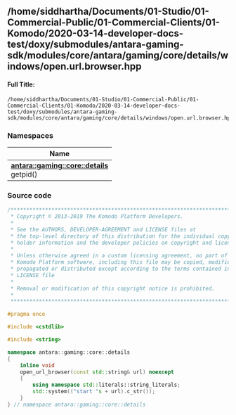 

## /home/siddhartha/Documents/01-Studio/01-Commercial-Public/01-Commercial-Clients/01-Komodo/2020-03-14-developer-docs-test/doxy/submodules/antara-gaming-sdk/modules/core/antara/gaming/core/details/windows/open.url.browser.hpp

#### Full Title:
```
/home/siddhartha/Documents/01-Studio/01-Commercial-Public/01-Commercial-Clients/01-Komodo/2020-03-14-developer-docs-test/doxy/submodules/antara-gaming-sdk/modules/core/antara/gaming/core/details/windows/open.url.browser.hpp
```







### Namespaces

| Name           |
| -------------- |
| **[antara::gaming::core::details](Namespaces/namespaceantara_1_1gaming_1_1core_1_1details.md)** <br>getpid()  |
















### Source code

```cpp
/******************************************************************************
 * Copyright © 2013-2019 The Komodo Platform Developers.                      *
 *                                                                            *
 * See the AUTHORS, DEVELOPER-AGREEMENT and LICENSE files at                  *
 * the top-level directory of this distribution for the individual copyright  *
 * holder information and the developer policies on copyright and licensing.  *
 *                                                                            *
 * Unless otherwise agreed in a custom licensing agreement, no part of the    *
 * Komodo Platform software, including this file may be copied, modified,     *
 * propagated or distributed except according to the terms contained in the   *
 * LICENSE file                                                               *
 *                                                                            *
 * Removal or modification of this copyright notice is prohibited.            *
 *                                                                            *
 ******************************************************************************/

#pragma once

#include <cstdlib> 

#include <string> 

namespace antara::gaming::core::details
{
    inline void
    open_url_browser(const std::string& url) noexcept
    {
        using namespace std::literals::string_literals;
        std::system(("start "s + url).c_str());
    }
} // namespace antara::gaming::core::details
```




